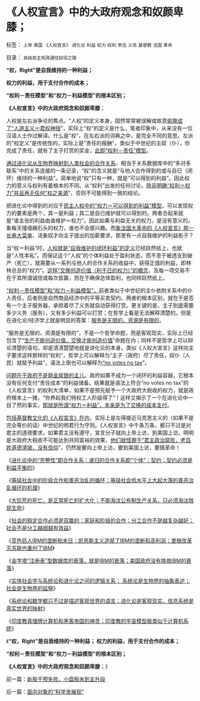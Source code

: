 # 《人权宣言》中的大政府观念和奴颜卑膝；

标签： `上帝` `美国` `《人权宣言》` `进化论` `利益` `权力` `权利` `责任` `义务` `基督教` `法国` `革命` 

目录： `自由民主宪政通往奴役之路`

**“权，Right”是自我维持的一种利益；**

**权力的利益，用于支付合作的成本；**

**“权利－责任模型”和“权力－利益模型”的根本区别；**

**《人权宣言》中的大政府观念和奴颜卑膝**；

人权是左右派争论的焦点。“人权”的定义本身，固然常常被误解或故意[偷换成了“人道主义＝君权神授](../../../2011/3/25/基督教伦理“人权高于主权”的谬误.md)”，实际上“权”的定义是什么，笔者印象中，从来没有一位汉语人士作过解译。什么是“权”，在左右派的词典之中，是完全不同的意思。左派的“权定义”是传统性的，实际上是“责任的报酬”，类似于中世纪的主奴（仆），你完成了责任，就有了主子打赏的奖金，[此即“权利－责任”模型](../../../2012/3/2/中世纪君权天赋的积极意义.md)。

[通过进化论从生物界映射到人类社会的合作关系](../../../2012/3/12/进化论是现实，信息系统是现实的映射.md)，相当于关系数据库中的“多对多联系”中的关系连接的一条记录，“权”的含义就是“与他人合作得到的或与自已（闭环）维持的一种利益”。简单地说“权”只有一种，就是“可以得到的利益”。因此权力的意义与权利有着根本的不同。从“权利”出发的任何讨论，[除非明确“权利＝权力”并且再无任何“权之来源](../../../2012/3/5/政府PublicRight只允许授自公民PrivateRight.md)”，否则不可能得到一致的结论。

把进化论中得到的对应于[民主人权中的“权力＝可以得到的利益”模型](../../../2012/3/11/阿马蒂亚森：大饥荒！正常死亡的扩大化.md)，可以发现权力的要素是两个，其一是利益；其二是自已维护就可以得到的。两者合起来就是“谁主张的利益由谁维护＝权力”。因此如果与利益无关的权力，是没有意义的。象每天撞墙踢石头的权力，谁也不会感兴趣。而[象法国大革命的《人权宣言》那一长串大菜单](../../../2012/3/3/美国电影《爱国者》中的革命，改良，独立的法学概念.md)，活象奴才向主子提出的加薪要求，那里有一点自我维护的利益影子？

当“权＝利益”时，[人权就是“自我维护的闭环利益”的定义](../../../2012/3/10/进化论中的“完整性”即合作关系及“个体”.md)已经跃然纸上，也就是“人性本私”。而保证这个“人权”的个体利益处于盈利状态，而不至于被透支到破产（死亡），就需要从一系列与他人的合作关系的收益中，获得正值的利益，即林林总总的“权力”。[这样“交换创造价值（利于已的权力）”的概念](../../../2011/6/2/市场经济确保可持续性.md)，及每一项交易不在于其所谓诚信或每次皆赢，而在于确保总体盈利，也同样跃然纸上。

[“权利－责任模型”和“权力－利益模型”，](../../../2009/10/31/人权利益交换对象伪代码逻辑.md)前者类似于中世纪的主仆依附关系中的仆人责任，后者则是自然商品经济中的平等买卖契约。两者的根本区别，就在于是否有一个主子服务器，承担着尽了义务就自动获得打赏。更关键的是，主子到底需要多少义务（服务），又有多少利益可以打赏；在哲学上看是无法解释清楚的。但是在进化论/经济学上就是明显的答案：[服务是无限的，资源是有限的](../../../2010/12/29/平均短缺原理：物价上涨不回落！.md)。

“服务是无限的，资源是有限的”，不是一个哲学命题，而是客观现实，实际上已经包含了“[生产不能创造价值，交换才能创造价值](../../../2009/9/16/绿色的社会发展就是私有制让老百姓富起来！.md)”命题在内；同样不是哲学上可以辩论清楚的语句，却是清清楚楚地就是进化论的本身。类似《人权大宣言》这样向主子要求这样那样的“权利”，哲学上可以解释为“主子（政府）尽了责任，奴仆（人民）就赋予利益”，语法上倒也可以解释为[“no
votes no tax](../../../2011/10/18/No&nbsp;Private&nbsp;No&nbsp;tax！美国茶党和中国乌有之乡.md)”。

[问题在于政府不是屙金尿银的主儿](../../../2009/6/19/计划经济创造财富吗？.md)。政府如果不成为一个闭环的利益容器，它根本没有任何支付“责任成本”的利益储备。结果就是语法上符合“no
votes no
tax”的《人权宣言》的权利大清单，如果不是预先赋予一个大政府大税收的权力，就是政府根本上一摊，“你养起我们特权工人阶级得了”！这样又揭示了一个在进化论中一目了然的事实，[那就是所谓“权力＝利益”，本来是为了交换的成本支付](../../../2012/3/11/进化论中的家庭和阶级，社会分工越细未必越发达.md)。

[包括基督教文化的《人权宣言》在内](../../../2010/3/26/道德治国“上纲上线”和中庸之道“减纲下线”.md)，实际上是左得接近马克思主义的（如果不是完全等价的话）中世纪的明君行为守则。《人权宣言》中千条万条，都只不过是对君主的道德要求，如果君主没有遵守，宣言分子就向上帝上访，到美国上访。明明是大政府大税收不可能达到共同富裕的效果，[他们就怪罪于“君主政治腐败，老百姓道德滑坡，没有信仰](../../../2012/3/2/中世纪君权天赋的积极意义.md)”，仍然是要向上帝上访，要到美国上访，要搞革命！

《[进化论中的“完整性”即合作关系；递归的合作关系即“个体”；契约；契约必须是利益平衡的](../../../2012/3/10/进化论中的“完整性”即合作关系及“个体”.md)》

《[等级社会中的阶级合作和善恶治乱的循环；等级社会低水平上大起大落的善恶治乱循环的机理](../../../2012/3/11/专制统治也有自我修正错误的能力.md)》

《[大饥荒的死亡，是正常死亡的扩大化；不能淘汰公有制生产关系，只必须淘汰贱民生命](../../../2012/3/11/阿马蒂亚森：大饥荒！正常死亡的扩大化.md)》

《[社会的稳定合作必须是双赢的；家庭和阶级的合作；分工合作不是越复杂越好；社会不是分工越细越有效益](../../../2012/3/11/进化论中的家庭和阶级，社会分工越细未必越发达.md)》

《[蓝色巨人IBM的垄断和末日；凯恩斯主义造就了IBM的垄断和高利润；里根改革灭苏联也重创了IBM](../../../2012/3/11/蓝色巨人IBM的垄断和末日.md)》

《[金字塔“注册表”型数据库的衰落，就是IBM的衰落；美国政府没有挽救IBM的衰落](../../../2012/3/12/结构数据库的衰落，就是IBM的衰落.md)》

《[实体社会学与系统论和进化论之间的逻辑关系；
系统论是生物界的抽象表述；社会是生物界的延伸](../../../2012/3/12/数学－系统论和社会进化论之间的逻辑关系.md)》

《[系统论和数学都只不过是描述客观世界的语言；进化论是客观现实，信息系统是真实世界的映射](../../../2012/3/12/进化论是现实，信息系统是现实的映射.md)》

《[印度教真理牌计算机和黑客帝国的神灵；印度教的宇宙模型极类似于计算机系统](../../../2012/3/12/印度教的真理牌巨型机中的黑客帝国.md)》

《**“权，Right”是自我维持的一种利益； 权力的利益，用于支付合作的成本；**

**“权利－责任模型”和“权力－利益模型”的根本区别；**

**《人权宣言》中的大政府观念和奴颜卑膝**；》

前一篇：[新股干预失败，小盘股未到主升段](../../../2012/3/13/新股干预失败，小盘股未到主升段.md)

后一篇：[面向对象的“科学发展观”](../../../2012/3/14/面向对象的“科学发展观”.md)